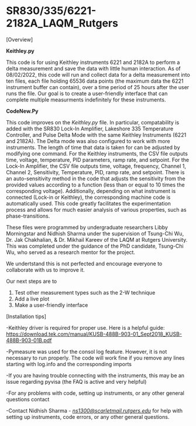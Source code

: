 # SR830/335/6221-2182A_LAQM_Rutgers

[Overview] 

**Keithley.py**

This code is for using Keithley instruments 6221 and 2182A to perform a delta measurement and save the data with little human interaction. As of 08/02/2022, this code will run and collect data for a delta measurement into ten files, each file holding 65536 data points (the maximum data the 6221 instrument buffer can contain), over a time period of 25 hours after the user runs the file. Our goal is to create a user-friendly interface that can complete multiple measurments indefinitely for these instruments. 

**CodeNew.Py**

This code improves on the *Keithley.py* file. In particular, compatability is added with the SR830 Lock-In Amplifier, Lakeshore 335 Temperature Controller, and Pulse Delta Mode with the same Keithley Instruments (6221 and 2182A). The Delta mode was also configured to work with more instruments. The length of time that data is taken for can be adjusted by modifying one command. For the Keithley instruments, the CSV file outputs time, voltage, temperature, PID parameters, ramp rate, and setpoint. For the Lock-In Amplifier, the CSV file outputs time, voltage, frequency, Channel 1, Channel 2, Sensitivity, Temperature, PID, ramp rate, and setpoint. There is an auto-sensitivity method in the code that adjusts the sensitivity from the provided values according to a function (less than or equal to 10 times the corresponding voltage). Additionally, depending on what instrument is connected (Lock-in or Keithley), the corresponding machine code is automatically used. This code greatly facilitates the experimentation process and allows for much easier analysis of various properties, such as phase-transitions.

These files were programmed by undergraduate researchers Libby Morningstar and Nidhish Sharma under the supervision of Tsung-Chi Wu, Dr. Jak Chakhalian, & Dr. Mikhail Kareev of the LAQM at Rutgers University. This was completed under the guidance of the PhD candidate, Tsung-Chi Wu, who served as a research mentor for the project.

We undertstand this is not perfected and encourage everyone to collaborate with us to improve it.

Our next steps are to
1. Test other measurement types such as the 2-W technique
2. Add a live plot
3. Make a user-friendly interface

[Installation tips]

-Keithley driver is required for proper use. Here is a helpful guide: https://download.tek.com/manual/KUSB-488B-903-01_Sept2018_KUSB-488B-903-01B.pdf

-Pymeasure was used for the consol log feature. However, it is not necessary to run properly. The code will work fine if you remove any lines starting with log.info and the corresponding imports

-If you are having trouble connecting with the instruments, this may be an issue regarding pyvisa (the FAQ is active and very helpful)

-For any problems with code, setting up instruments, or any other general questions contact 

-Contact Nidhish Sharma - *ns1300@scarletmail.rutgers.edu* for help with setting up instruments, code errors, or any other general questions. 

